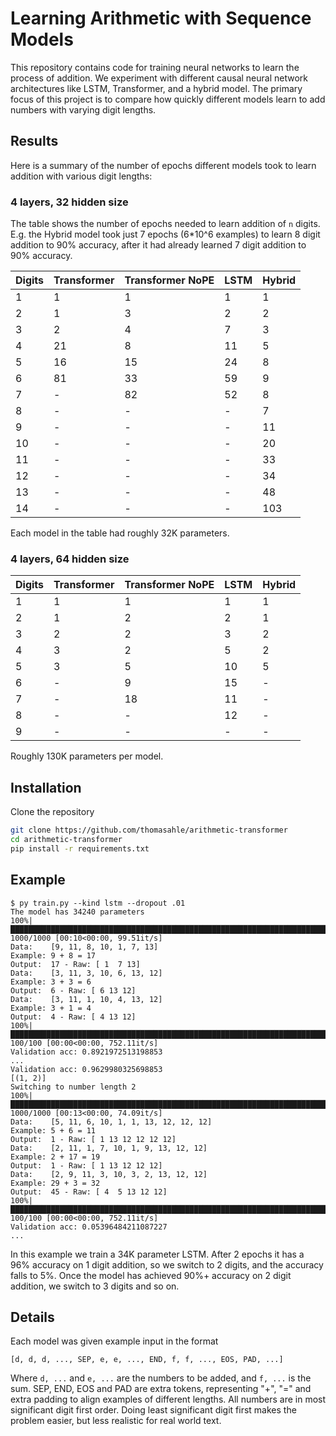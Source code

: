 # Learning Arithmetic with Sequence Models
This repository contains code for training neural networks to learn the process of addition.
We experiment with different causal neural network architectures like LSTM, Transformer, and a hybrid model.
The primary focus of this project is to compare how quickly different models learn to add numbers with varying digit lengths.

## Results
Here is a summary of the number of epochs different models took to learn addition with various digit lengths:

### 4 layers, 32 hidden size
The table shows the number of epochs needed to learn addition of `n` digits.
E.g. the Hybrid model took just 7 epochs (6*10^6 examples) to learn 8 digit addition to 90% accuracy, after it had already learned 7 digit addition to 90% accuracy.

|Digits| Transformer | Transformer NoPE | LSTM | Hybrid |
| --- | --- | --- | --- | --- |
| 1 | 1 | 1 | 1 | 1 |
| 2 | 1 | 3 | 2 | 2 |
| 3 | 2 | 4 | 7 | 3 |
| 4 | 21 | 8 | 11 | 5 |
| 5 | 16 | 15 | 24 | 8 |
| 6 | 81 | 33 | 59 | 9 |
| 7 | - | 82 | 52 | 8 |
| 8 | - | - | - | 7 |
| 9 | - | - | - | 11 |
| 10 | - | - | - | 20 |
| 11 | - | - | - | 33 |
| 12 | - | - | - | 34 |
| 13 | - | - | - | 48 |
| 14 | - | - | - | 103 |

Each model in the table had roughly 32K parameters.

### 4 layers, 64 hidden size
|Digits| Transformer | Transformer NoPE | LSTM | Hybrid |
| --- | --- | --- | --- | --- |
| 1 | 1 | 1 | 1 | 1 |
| 2 | 1 | 2 | 2 | 1 |
| 3 | 2 | 2 | 3 | 2 |
| 4 | 3 | 2 | 5 | 2 |
| 5 | 3 | 5 | 10 | 5 |
| 6 | - | 9 | 15 | - |
| 7 | - | 18 | 11 | - |
| 8 | - | - | 12 | - |
| 9 | - | - | - | - |

Roughly 130K parameters per model.

## Installation
Clone the repository

```bash
git clone https://github.com/thomasahle/arithmetic-transformer
cd arithmetic-transformer
pip install -r requirements.txt
```

## Example

```
$ py train.py --kind lstm --dropout .01
The model has 34240 parameters
100%|███████████████████████████████████████████████████████████████████████████████████████████| 1000/1000 [00:10<00:00, 99.51it/s]
Data:    [9, 11, 8, 10, 1, 7, 13]
Example: 9 + 8 = 17
Output:  17 - Raw: [ 1  7 13]
Data:    [3, 11, 3, 10, 6, 13, 12]
Example: 3 + 3 = 6
Output:  6 - Raw: [ 6 13 12]
Data:    [3, 11, 1, 10, 4, 13, 12]
Example: 3 + 1 = 4
Output:  4 - Raw: [ 4 13 12]
100%|████████████████████████████████████████████████████████████████████████████████████████████| 100/100 [00:00<00:00, 752.11it/s]
Validation acc: 0.8921972513198853
...
Validation acc: 0.9629980325698853
[(1, 2)]
Switching to number length 2
100%|███████████████████████████████████████████████████████████████████████████████████████████| 1000/1000 [00:13<00:00, 74.09it/s]
Data:    [5, 11, 6, 10, 1, 1, 13, 12, 12, 12]
Example: 5 + 6 = 11
Output:  1 - Raw: [ 1 13 12 12 12 12]
Data:    [2, 11, 1, 7, 10, 1, 9, 13, 12, 12]
Example: 2 + 17 = 19
Output:  1 - Raw: [ 1 13 12 12 12]
Data:    [2, 9, 11, 3, 10, 3, 2, 13, 12, 12]
Example: 29 + 3 = 32
Output:  45 - Raw: [ 4  5 13 12 12]
100%|████████████████████████████████████████████████████████████████████████████████████████████| 100/100 [00:00<00:00, 752.11it/s]
Validation acc: 0.05396484211087227
...
```

In this example we train a 34K parameter LSTM.
After 2 epochs it has a 96% accuracy on 1 digit addition, so we switch to 2 digits, and the accuracy falls to 5%.
Once the model has achieved 90%+ accuracy on 2 digit addition, we switch to 3 digits and so on.

## Details

Each model was given example input in the format
```
[d, d, d, ..., SEP, e, e, ..., END, f, f, ..., EOS, PAD, ...]
```
Where `d, ...` and `e, ...` are the numbers to be added, and `f, ...` is the sum.
SEP, END, EOS and PAD are extra tokens, representing "+", "=" and extra padding to align examples of different lengths.
All numbers are in most significant digit first order.
Doing least significant digit first makes the problem easier, but less realistic for real world text.
